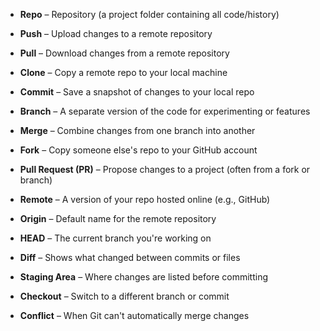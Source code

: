 
- **Repo** – Repository (a project folder containing all code/history)
	
- **Push** – Upload changes to a remote repository
	
- **Pull** – Download changes from a remote repository
	
- **Clone** – Copy a remote repo to your local machine
	
- **Commit** – Save a snapshot of changes to your local repo
	
- **Branch** – A separate version of the code for experimenting or features
	
- **Merge** – Combine changes from one branch into another
	
- **Fork** – Copy someone else's repo to your GitHub account
	
- **Pull Request (PR)** – Propose changes to a project (often from a fork or branch)
	
- **Remote** – A version of your repo hosted online (e.g., GitHub)
	
- **Origin** – Default name for the remote repository
	
- **HEAD** – The current branch you're working on
	
- **Diff** – Shows what changed between commits or files
	
- **Staging Area** – Where changes are listed before committing
	
- **Checkout** – Switch to a different branch or commit
	
- **Conflict** – When Git can't automatically merge changes